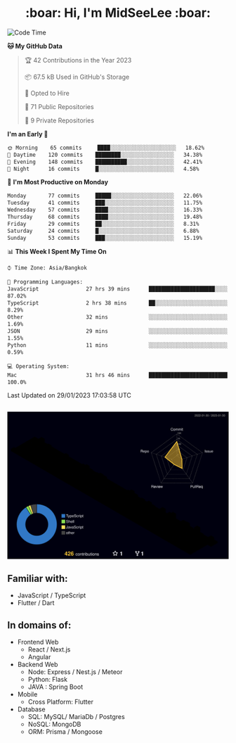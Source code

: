 <h1 align="center"> :boar: Hi, I'm MidSeeLee :boar:</h1>
 
<!--START_SECTION:waka-->
![Code Time](http://img.shields.io/badge/Code%20Time-190%20hrs%2048%20mins-blue)

**🐱 My GitHub Data** 

> 🏆 42 Contributions in the Year 2023
 > 
> 📦 67.5 kB Used in GitHub's Storage 
 > 
> 💼 Opted to Hire
 > 
> 📜 71 Public Repositories 
 > 
> 🔑 9 Private Repositories  
 > 
**I'm an Early 🐤** 

```text
🌞 Morning    65 commits     ████░░░░░░░░░░░░░░░░░░░░░   18.62% 
🌆 Daytime    120 commits    ████████░░░░░░░░░░░░░░░░░   34.38% 
🌃 Evening    148 commits    ██████████░░░░░░░░░░░░░░░   42.41% 
🌙 Night      16 commits     █░░░░░░░░░░░░░░░░░░░░░░░░   4.58%

```
📅 **I'm Most Productive on Monday** 

```text
Monday       77 commits     █████░░░░░░░░░░░░░░░░░░░░   22.06% 
Tuesday      41 commits     ███░░░░░░░░░░░░░░░░░░░░░░   11.75% 
Wednesday    57 commits     ████░░░░░░░░░░░░░░░░░░░░░   16.33% 
Thursday     68 commits     ████░░░░░░░░░░░░░░░░░░░░░   19.48% 
Friday       29 commits     ██░░░░░░░░░░░░░░░░░░░░░░░   8.31% 
Saturday     24 commits     █░░░░░░░░░░░░░░░░░░░░░░░░   6.88% 
Sunday       53 commits     ███░░░░░░░░░░░░░░░░░░░░░░   15.19%

```


📊 **This Week I Spent My Time On** 

```text
⌚︎ Time Zone: Asia/Bangkok

💬 Programming Languages: 
JavaScript               27 hrs 39 mins      █████████████████████░░░░   87.02% 
TypeScript               2 hrs 38 mins       ██░░░░░░░░░░░░░░░░░░░░░░░   8.29% 
Other                    32 mins             ░░░░░░░░░░░░░░░░░░░░░░░░░   1.69% 
JSON                     29 mins             ░░░░░░░░░░░░░░░░░░░░░░░░░   1.55% 
Python                   11 mins             ░░░░░░░░░░░░░░░░░░░░░░░░░   0.59%

💻 Operating System: 
Mac                      31 hrs 46 mins      █████████████████████████   100.0%

```


 Last Updated on 29/01/2023 17:03:58 UTC
<!--END_SECTION:waka-->

##

![](./profile-3d-contrib/profile-night-rainbow.svg)

## Familiar with:
- JavaScript / TypeScript
- Flutter / Dart

## In domains of:
- Frontend Web
  - React / Next.js
  - Angular
- Backend Web
  - Node: Express / Nest.js / Meteor
  - Python: Flask
  - JAVA : Spring Boot
- Mobile
  - Cross Platform: Flutter
- Database
  - SQL: MySQL/ MariaDb / Postgres
  - NoSQL: MongoDB
  - ORM: Prisma / Mongoose
